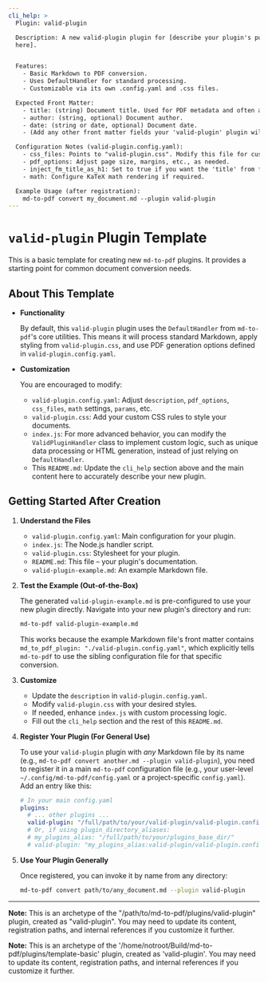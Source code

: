 ```yaml
---
cli_help: >
  Plugin: valid-plugin

  Description: A new valid-plugin plugin for [describe your plugin's purpose
  here].


  Features:
    - Basic Markdown to PDF conversion.
    - Uses DefaultHandler for standard processing.
    - Customizable via its own .config.yaml and .css files.

  Expected Front Matter:
    - title: (string) Document title. Used for PDF metadata and often as the main H1 heading.
    - author: (string, optional) Document author.
    - date: (string or date, optional) Document date.
    - (Add any other front matter fields your 'valid-plugin' plugin will specifically use)

  Configuration Notes (valid-plugin.config.yaml):
    - css_files: Points to "valid-plugin.css". Modify this file for custom styling.
    - pdf_options: Adjust page size, margins, etc., as needed.
    - inject_fm_title_as_h1: Set to true if you want the 'title' from front matter to be the main H1.
    - math: Configure KaTeX math rendering if required.

  Example Usage (after registration):
    md-to-pdf convert my_document.md --plugin valid-plugin
---
```


# `valid-plugin` Plugin Template

This is a basic template for creating new `md-to-pdf` plugins. It provides a starting point for common document conversion needs.

## About This Template

* **Functionality**

  By default, this `valid-plugin` plugin uses the `DefaultHandler` from `md-to-pdf`'s core utilities. This means it will process standard Markdown, apply styling from `valid-plugin.css`, and use PDF generation options defined in `valid-plugin.config.yaml`.

* **Customization**

  You are encouraged to modify:
    * `valid-plugin.config.yaml`: Adjust `description`, `pdf_options`, `css_files`, `math` settings, `params`, etc.
    * `valid-plugin.css`: Add your custom CSS rules to style your documents.
    * `index.js`: For more advanced behavior, you can modify the `ValidPluginHandler` class to implement custom logic, such as unique data processing or HTML generation, instead of just relying on `DefaultHandler`.
    * This `README.md`: Update the `cli_help` section above and the main content here to accurately describe your new plugin.

## Getting Started After Creation

1. **Understand the Files**

   * `valid-plugin.config.yaml`: Main configuration for your plugin.
   * `index.js`: The Node.js handler script.
   * `valid-plugin.css`: Stylesheet for your plugin.
   * `README.md`: This file – your plugin's documentation.
   * `valid-plugin-example.md`: An example Markdown file.

2. **Test the Example (Out-of-the-Box)** 
    
   The generated `valid-plugin-example.md` is pre-configured to use your new plugin directly. Navigate into your new plugin's directory and run:
   ```bash
   md-to-pdf valid-plugin-example.md
   ```
   This works because the example Markdown file's front matter contains `md_to_pdf_plugin: "./valid-plugin.config.yaml"`, which explicitly tells `md-to-pdf` to use the sibling configuration file for that specific conversion.

3. **Customize**

   * Update the `description` in `valid-plugin.config.yaml`.
   * Modify `valid-plugin.css` with your desired styles.
   * If needed, enhance `index.js` with custom processing logic.
   * Fill out the `cli_help` section and the rest of this `README.md`.

4. **Register Your Plugin (For General Use)**

   To use your `valid-plugin` plugin with *any* Markdown file by its name (e.g., `md-to-pdf convert another.md --plugin valid-plugin`), you need to register it in a main `md-to-pdf` configuration file (e.g., your user-level `~/.config/md-to-pdf/config.yaml` or a project-specific `config.yaml`). Add an entry like this:

   ```yaml
   # In your main config.yaml
   plugins:
     # ... other plugins ...
     valid-plugin: "/full/path/to/your/valid-plugin/valid-plugin.config.yaml"
     # Or, if using plugin_directory_aliases:
     # my_plugins_alias: "/full/path/to/your/plugins_base_dir/"
     # valid-plugin: "my_plugins_alias:valid-plugin/valid-plugin.config.yaml"
   ```

5. **Use Your Plugin Generally**

   Once registered, you can invoke it by name from any directory:
   ```bash
   md-to-pdf convert path/to/any_document.md --plugin valid-plugin
   ```

---

**Note:** This is an archetype of the "/path/to/md-to-pdf/plugins/valid-plugin" plugin, created as "valid-plugin". You may need to update its content, registration paths, and internal references if you customize it further.

**Note:** This is an archetype of the '/home/notroot/Build/md-to-pdf/plugins/template-basic' plugin, created as 'valid-plugin'. You may need to update its content, registration paths, and internal references if you customize it further.
